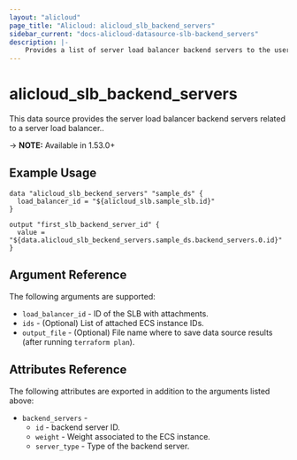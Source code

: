 ```yaml
---
layout: "alicloud"
page_title: "Alicloud: alicloud_slb_backend_servers"
sidebar_current: "docs-alicloud-datasource-slb-backend_servers"
description: |-
    Provides a list of server load balancer backend servers to the user.
---
```


# alicloud\_slb_backend_servers

This data source provides the server load balancer backend servers related to a server load balancer..

-> **NOTE:** Available in 1.53.0+

## Example Usage

```
data "alicloud_slb_beckend_servers" "sample_ds" {
  load_balancer_id = "${alicloud_slb.sample_slb.id}"
}

output "first_slb_backend_server_id" {
  value = "${data.alicloud_slb_beckend_servers.sample_ds.backend_servers.0.id}"
}
```

## Argument Reference

The following arguments are supported:

* `load_balancer_id` - ID of the SLB with attachments.
* `ids` - (Optional) List of attached ECS instance IDs.
* `output_file` - (Optional) File name where to save data source results (after running `terraform plan`).

## Attributes Reference

The following attributes are exported in addition to the arguments listed above:

* `backend_servers` - 
  * `id` - backend server ID.
  * `weight` - Weight associated to the ECS instance.
  * `server_type` - Type of the backend server.
